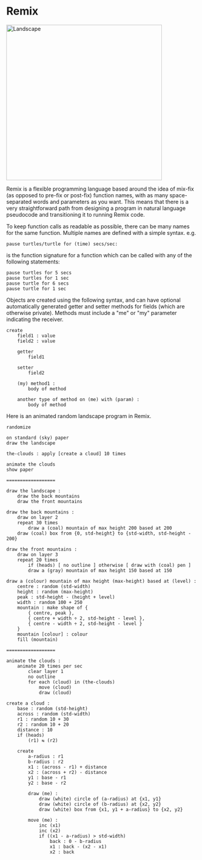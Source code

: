 # Remix
<img width="410" alt="Landscape" src="https://user-images.githubusercontent.com/3459269/118350983-80372780-b5ad-11eb-80ba-7072962a29ef.png">

Remix is a flexible programming language based around the idea of mix-fix (as opposed to pre-fix or post-fix) function names, with as many space-separated words and parameters as you want. This means that there is a very straightforward path from designing a program in natural language pseudocode and transitioning it to running Remix code.

To keep function calls as readable as possible, there can be many names for the same function. Multiple names are defined with a simple syntax. e.g.

    pause turtles/turtle for (time) secs/sec:
is the function signature for a function which can be called with any of the following statements:

    pause turtles for 5 secs
    pause turtles for 1 sec
    pause turtle for 6 secs
    pause turtle for 1 sec

Objects are created using the following syntax, and can have optional automatically generated getter and setter methods for fields (which are otherwise private). Methods must include a "me" or "my" parameter indicating the receiver.

    create
        field1 : value
        field2 : value

        getter
            field1

        setter
            field2

        (my) method1 :
            body of method

        another type of method on (me) with (param) :
            body of method

Here is an animated random landscape program in Remix.

    
    randomize
    
    on standard (sky) paper
    draw the landscape
    
    the-clouds : apply [create a cloud] 10 times
    
    animate the clouds
    show paper
    
    ==================
    
    draw the landscape :
    	draw the back mountains
    	draw the front mountains
    
    draw the back mountains :
    	draw on layer 2
    	repeat 30 times
    		draw a (coal) mountain of max height 200 based at 200
    	draw (coal) box from {0, std-height} to {std-width, std-height - 200}
    
    draw the front mountains :
    	draw on layer 3
    	repeat 20 times
    		if (heads) [ no outline ] otherwise [ draw with (coal) pen ]
    		draw a (gray) mountain of max height 150 based at 150
    
    draw a (colour) mountain of max height (max-height) based at (level) :
    	centre : random (std-width)
    	height : random (max-height)
    	peak : std-height - (height + level)
    	width : random 100 + 250
    	mountain : make shape of {
    		{ centre, peak },
    		{ centre + width ÷ 2, std-height - level },
    		{ centre - width ÷ 2, std-height - level }
    	}
    	mountain [colour] : colour
    	fill (mountain)
    
    ==================
    
    animate the clouds :
    	animate 20 times per sec
    		clear layer 1
    		no outline
    		for each (cloud) in (the-clouds)
    			move (cloud)
    			draw (cloud)
    
    create a cloud :
    	base : random (std-height)
    	across : random (std-width)
    	r1 : random 10 + 30
    	r2 : random 10 + 20
    	distance : 10
    	if (heads)
    		(r1) ⇆ (r2)
    
    	create
    		a-radius : r1
    		b-radius : r2
    		x1 : (across - r1) + distance
    		x2 : (across + r2) - distance
    		y1 : base - r1
    		y2 : base - r2
    
    		draw (me) :
    			draw (white) circle of (a-radius) at {x1, y1}
    			draw (white) circle of (b-radius) at {x2, y2}
    			draw (white) box from {x1, y1 + a-radius} to {x2, y2}
    
    		move (me) :
    			inc (x1)
    			inc (x2)
    			if ((x1 - a-radius) > std-width)
    				back : 0 - b-radius
    				x1 : back - (x2 - x1)
    				x2 : back
    
